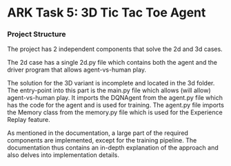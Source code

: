 # ARK Task 5: 3D Tic Tac Toe Agent

### Project Structure

The project has 2 independent components that solve the 2d and 3d cases.

The 2d case has a single 2d.py file which contains both the agent
and the driver program that allows agent-vs-human play.

The solution for the 3D variant is incomplete and located in the 3d folder.
The entry-point into this part is the main.py file which allows (will allow)
agent-vs-human play. It imports the DQNAgent from the agent.py file
which has the code for the agent and is used for training.
The agent.py file imports the Memory class from the memory.py file which is
used for the Experience Replay feature.

As mentioned in the documentation, a large part of the required components are
implemented, except for the training pipeline. The documentation thus contains
an in-depth explanation of the approach and also delves into implementation
details.
